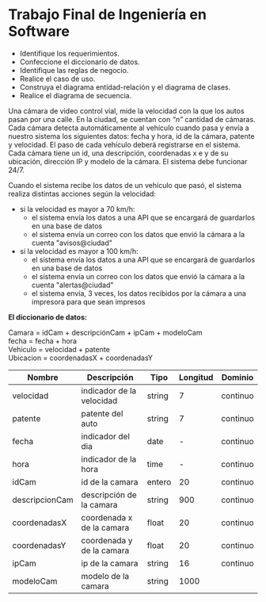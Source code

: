 # Trabajo Final de Ingeniería en Software

* Identifique los requerimientos.  
* Confeccione el diccionario de datos.  
* Identifique las reglas de negocio.  
* Realice el caso de uso.  
* Construya el diagrama entidad-relación y el diagrama de clases.  
* Realice el diagrama de secuencia.

Una cámara de video control vial, mide la velocidad con la que los autos pasan por una calle. En la ciudad, se cuentan con *“n”* cantidad de cámaras. Cada cámara detecta automáticamente al vehículo cuando pasa y envía a nuestro sistema los siguientes datos: fecha y hora, id de la cámara, patente y velocidad. El paso de cada vehículo deberá registrarse en el sistema. Cada cámara tiene un id, una descripción, coordenadas x e y de su ubicación, dirección IP y modelo de la cámara. El sistema debe funcionar 24/7.

Cuando el sistema recibe los datos de un vehículo que pasó, el sistema realiza distintas acciones según la velocidad:

* si la velocidad es mayor a 70 km/h:  
  * el sistema envía los datos a una API que se encargará de guardarlos en una base de datos  
  * el sistema envía un correo con los datos que envió la cámara a la cuenta "avisos@ciudad"  
* si la velocidad es mayor a 100 km/h:  
  * el sistema envía los datos a una API que se encargará de guardarlos en una base de datos  
  * el sistema envía un correo con los datos que envió la cámara a la cuenta "alertas@ciudad"  
  * el sistema envía, 3 veces, los datos recibidos por la cámara a una impresora para que sean impresos

**El diccionario de datos:**

Camara \= idCam \+ descripciónCam \+ ipCam \+ modeloCam   
fecha \= fecha \+ hora  
Vehiculo \= velocidad \+ patente  
Ubicacion \= coordenadasX \+ coordenadasY

| Nombre | Descripción | Tipo | Longitud | Dominio |
| ----- | ----- | ----- | ----- | ----- |
| velocidad | indicador de la velocidad | string | 7 | continuo |
| patente | patente del auto | string | 7 | continuo |
| fecha | indicador del dia | date | \- | continuo |
| hora | indicador de la hora | time | \- | continuo |
| idCam | id de la camara | entero | 20 | continuo |
| descripcionCam | descripción de la camara | string | 900 | continuo |
| coordenadasX | coordenada x de la camara | float | 20 | continuo |
| coordenadasY | coordenada y de la camara | float | 20 | continuo |
| ipCam | ip de la camara | string | 16 | continuo |
| modeloCam | modelo de la camara | string | 1000 |  |

